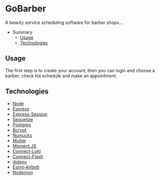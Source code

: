 # GoBarber
A beauty service scheduling software for barber shops...

- Summary
  - [Usage](#usage)
  - [Technologies](#technologies)

## Usage

The first step is to create your account, then you can login and choose a barber, check his schedule and make an appointment.

## Technologies

- [Node](https://nodejs.org/en/)
- [Express](https://expressjs.com/pt-br/)
- [Express-Session](https://www.npmjs.com/package/express-session/)
- [Sequelize](http://docs.sequelizejs.com/)
- [Postgres](https://www.postgresql.org/)
- [Bcrypt](https://www.npmjs.com/package/bcryptjs/)
- [Nunjucks](https://mozilla.github.io/nunjucks/)
- [Multer](https://github.com/expressjs/multer/)
- [Moment.JS](https://momentjs.com/)
- [Connect-Loki](https://www.npmjs.com/package/connect-loki/)
- [Connect-Flash](https://github.com/jaredhanson/connect-flash/)
- [dotenv](https://www.npmjs.com/package/dotenv)
- [Eslint-Airbnb](https://eslint.org/)
- [Nodemon](https://nodemon.io/)
